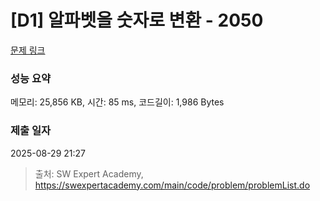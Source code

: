 # [D1] 알파벳을 숫자로 변환 - 2050 

[문제 링크](https://swexpertacademy.com/main/code/problem/problemDetail.do?contestProbId=AV5QLGxKAzQDFAUq) 

### 성능 요약

메모리: 25,856 KB, 시간: 85 ms, 코드길이: 1,986 Bytes

### 제출 일자

2025-08-29 21:27



> 출처: SW Expert Academy, https://swexpertacademy.com/main/code/problem/problemList.do